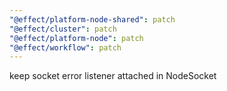 ```yaml
---
"@effect/platform-node-shared": patch
"@effect/cluster": patch
"@effect/platform-node": patch
"@effect/workflow": patch
---
```


keep socket error listener attached in NodeSocket
